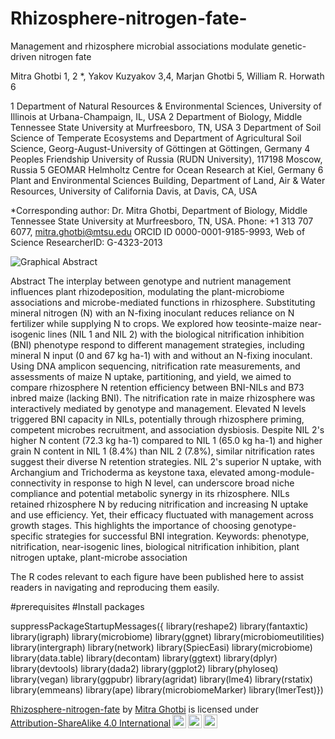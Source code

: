 # Rhizosphere-nitrogen-fate-
Management and rhizosphere microbial associations modulate genetic-driven nitrogen fate 

Mitra Ghotbi 1, 2 *, Yakov Kuzyakov 3,4, Marjan Ghotbi 5, William R. Horwath 6

1 Department of Natural Resources & Environmental Sciences, University of Illinois at Urbana-Champaign, IL, USA
2 Department of Biology, Middle Tennessee State University at Murfreesboro, TN, USA 
3 Department of Soil Science of Temperate Ecosystems and Department of Agricultural Soil Science, Georg-August-University of Göttingen at Göttingen, Germany
4 Peoples Friendship University of Russia (RUDN University), 117198 Moscow, Russia
5 GEOMAR Helmholtz Centre for Ocean Research at Kiel, Germany
6 Plant and Environmental Sciences Building, Department of Land, Air & Water Resources, University of California Davis, at Davis, CA, USA

*Corresponding author: Dr. Mitra Ghotbi, Department of Biology, Middle Tennessee State University at Murfreesboro, TN, USA. Phone: +1 313 707 6077, mitra.ghotbi@mtsu.edu
ORCID ID 0000-0001-9185-9993, Web of Science ResearcherID: G-4323-2013

![Graphical Abstract](https://github.com/mghotbi/Rhizosphere-Nitrogen-Fate/raw/Rhizosphere-nitrogen-fate/GA.png)



Abstract
The interplay between genotype and nutrient management influences plant rhizodeposition, modulating the plant-microbiome associations and microbe-mediated functions in rhizosphere. Substituting mineral nitrogen (N) with an N-fixing inoculant reduces reliance on N fertilizer while supplying N to crops. We explored how teosinte-maize near-isogenic lines (NIL 1 and NIL 2) with the biological nitrification inhibition (BNI) phenotype respond to different management strategies, including mineral N input (0 and 67 kg ha-1) with and without an N-fixing inoculant. Using DNA amplicon sequencing, nitrification rate measurements, and assessments of maize N uptake, partitioning, and yield, we aimed to compare rhizosphere N retention efficiency between BNI-NILs and B73 inbred maize (lacking BNI). The nitrification rate in maize rhizosphere was interactively mediated by genotype and management. Elevated N levels triggered BNI capacity in NILs, potentially through rhizosphere priming, competent microbes recruitment, and association dysbiosis. Despite NIL 2's higher N content (72.3 kg ha-1) compared to NIL 1 (65.0 kg ha-1) and higher grain N content in NIL 1 (8.4%) than NIL 2 (7.8%), similar nitrification rates suggest their diverse N retention strategies. NIL 2's superior N uptake, with Archangium and Trichoderma as keystone taxa, elevated among-module-connectivity in response to high N level, can underscore broad niche compliance and potential metabolic synergy in its rhizosphere. NILs retained rhizosphere N by reducing nitrification and increasing N uptake and use efficiency. Yet, their efficacy fluctuated with management across growth stages. This highlights the importance of choosing genotype-specific strategies for successful BNI integration. 
Keywords: phenotype, nitrification, near-isogenic lines, biological nitrification inhibition, plant nitrogen uptake, plant-microbe association



The R codes relevant to each figure have been published here to assist readers in navigating and reproducing them easily.


#prerequisites
#Install packages

suppressPackageStartupMessages({
library(reshape2)
library(fantaxtic)
library(igraph)
library(microbiome)
library(ggnet)
library(microbiomeutilities)
library(intergraph)
library(network)
library(SpiecEasi) 
library(microbiome)
library(data.table)
library(decontam)
library(ggtext)
library(dplyr)
library(devtools)
library(dada2)
library(ggplot2)
library(phyloseq)
library(vegan)
library(ggpubr)
library(agridat)
library(lme4)
library(rstatix)
library(emmeans)
library(ape)
library(microbiomeMarker)
library(lmerTest)})

<p xmlns:cc="http://creativecommons.org/ns#" xmlns:dct="http://purl.org/dc/terms/"><a property="dct:title" rel="cc:attributionURL" href="https://github.com/mghotbi/Rhizosphere-Nitrogen-Fate">Rhizosphere-nitrogen-fate</a> by <a rel="cc:attributionURL dct:creator" property="cc:attributionName" href="https://www.linkedin.com/in/mitra-ghotbi-78b34030/">Mitra Ghotbi</a> is licensed under <a href="http://creativecommons.org/licenses/by-sa/4.0/?ref=chooser-v1" target="_blank" rel="license noopener noreferrer" style="display:inline-block;">Attribution-ShareAlike 4.0 International<img style="height:22px!important;margin-left:3px;vertical-align:text-bottom;" src="https://mirrors.creativecommons.org/presskit/icons/cc.svg?ref=chooser-v1"><img style="height:22px!important;margin-left:3px;vertical-align:text-bottom;" src="https://mirrors.creativecommons.org/presskit/icons/by.svg?ref=chooser-v1"><img style="height:22px!important;margin-left:3px;vertical-align:text-bottom;" src="https://mirrors.creativecommons.org/presskit/icons/sa.svg?ref=chooser-v1"></a></p>
